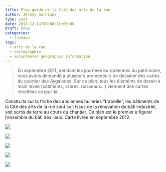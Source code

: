 ```yaml
---
title: Plan-guide de la Cité des arts de la rue
author: Jérémy Garniaux
type: post
date: 2012-12-14T08:00:15+00:00
draft: true
categories:
  - travaux
tags:
  - arts de la rue
  - cartographie
  - volunteered geographic information
---
```


> En sep­tem­bre 2011, pen­dant les journées européennes du pat­ri­moine, nous avons demandé à plusieurs promeneurs de dessin­er des cartes du quarti­er des Aygalades. Sur ce plan, tous les éléménts de dessin à main lev­ée (bâti­ments, arbres, ruis­seaux…) vien­nent des cartes récoltées ce jour-là.

Con­stru­its sur la friche des anci­ennes hui­leries “L’abeille”, les bâti­ments de la Cité des arts de la rue sont soit issus de la réno­va­tion du bâti indus­triel, soit sor­tis de terre au cours du chantier. Ce plan est le pre­mier à fig­ur­er l’ensem­ble du bâti des lieux. Carte livrée en sep­tem­bre 2012.

![](albums/carnet/plan_guide_car/plan-guide-car-recto_small.png)

![](albums/carnet/plan_guide_car/plan-guide-car-verso_small.png)

![](albums/carnet/plan_guide_car/DSC_0312_small.jpg)

![](albums/carnet/plan_guide_car/DSC_0311_small.jpg)

![](albums/carnet/plan_guide_car/DSC_0307_small.jpg)

